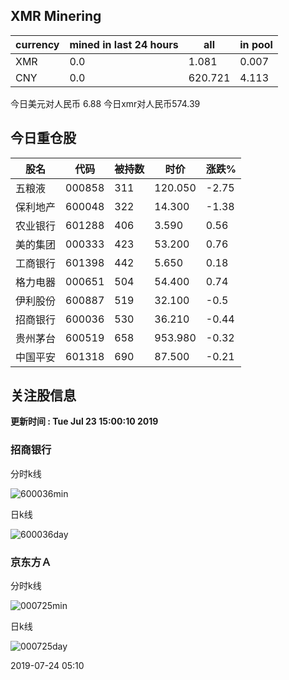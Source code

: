 ## XMR Minering

|currency|mined in last 24 hours|all|in pool|
|---|---|---|---|
|XMR|0.0|1.081|0.007|
|CNY|0.0|620.721|4.113|

今日美元对人民币 6.88	今日xmr对人民币574.39


## 今日重仓股 

|股名|代码|被持数|时价|涨跌%|
|---|---|---|---|---|
|五粮液|000858|311|120.050|-2.75|
|保利地产|600048|322|14.300|-1.38|
|农业银行|601288|406|3.590|0.56|
|美的集团|000333|423|53.200|0.76|
|工商银行|601398|442|5.650|0.18|
|格力电器|000651|504|54.400|0.74|
|伊利股份|600887|519|32.100|-0.5|
|招商银行|600036|530|36.210|-0.44|
|贵州茅台|600519|658|953.980|-0.32|
|中国平安|601318|690|87.500|-0.21|

## 关注股信息
**更新时间 : Tue Jul 23 15:00:10 2019**
### 招商银行 
分时k线

![600036min](http://image.sinajs.cn/newchart/min/n/sh600036.gif)

日k线

![600036day](http://image.sinajs.cn/newchart/daily/n/sh600036.gif)

### 京东方Ａ 
分时k线

![000725min](http://image.sinajs.cn/newchart/min/n/sz000725.gif)

日k线

![000725day](http://image.sinajs.cn/newchart/daily/n/sz000725.gif)

2019-07-24 05:10